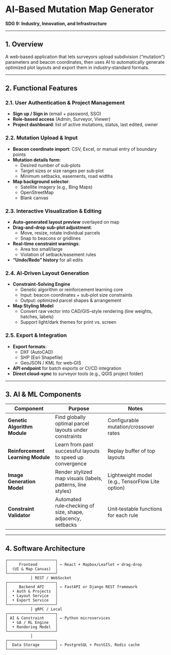 # AI‑Based Mutation Map Generator  
**SDG 9: Industry, Innovation, and Infrastructure**  

---

## 1. Overview  
A web‑based application that lets surveyors upload subdivision (“mutation”) parameters and beacon coordinates, then uses AI to automatically generate optimized plot layouts and export them in industry‑standard formats.

---

## 2. Functional Features

### 2.1. User Authentication & Project Management  
- **Sign up / Sign in** (email + password, SSO)  
- **Role‑based access** (Admin, Surveyor, Viewer)  
- **Project dashboard**: list of active mutations, status, last edited, owner  

### 2.2. Mutation Upload & Input  
- **Beacon coordinate import**: CSV, Excel, or manual entry of boundary points  
- **Mutation details form**:  
  - Desired number of sub‑plots  
  - Target sizes or size ranges per sub‑plot  
  - Minimum setbacks, easements, road widths  
- **Map background selector**:  
  - Satellite imagery (e.g., Bing Maps)  
  - OpenStreetMap  
  - Blank canvas  

### 2.3. Interactive Visualization & Editing  
- **Auto‑generated layout preview** overlayed on map  
- **Drag‑and‑drop sub‑plot adjustment**:  
  - Move, resize, rotate individual parcels  
  - Snap to beacons or gridlines  
- **Real‑time constraint warnings**:  
  - Area too small/large  
  - Violation of setback/easement rules  
- **“Undo/Redo” history** for all edits  

### 2.4. AI‑Driven Layout Generation  
- **Constraint‑Solving Engine**  
  - Genetic algorithm or reinforcement learning core  
  - Input: beacon coordinates + sub‑plot size constraints  
  - Output: optimized parcel shapes & arrangement  
- **Map Styling Model**  
  - Convert raw vector into CAD/GIS–style rendering (line weights, hatches, labels)  
  - Support light/dark themes for print vs. screen  

### 2.5. Export & Integration  
- **Export formats**:  
  - DXF (AutoCAD)  
  - SHP (Esri Shapefile)  
  - GeoJSON / KML for web‑GIS  
- **API endpoint** for batch exports or CI/CD integration  
- **Direct cloud‑sync** to surveyor tools (e.g., QGIS project folder)  

---

## 3. AI & ML Components

| Component                   | Purpose                                                           | Notes                                              |
|-----------------------------|-------------------------------------------------------------------|----------------------------------------------------|
| **Genetic Algorithm Module**     | Find globally optimal parcel layouts under constraints           | Configurable mutation/crossover rates              |
| **Reinforcement Learning Module** | Learn from past successful layouts to speed up convergence       | Replay buffer of top layouts                       |
| **Image Generation Model**        | Render stylized map visuals (labels, patterns, line styles)     | Lightweight model (e.g., TensorFlow Lite option)   |
| **Constraint Validator**          | Automated rule‑checking of size, shape, adjacency, setbacks     | Unit‑testable functions for each rule             |

---

## 4. Software Architecture

```plaintext
┌─────────────────────┐
│     Frontend        │ ← React + Mapbox/Leaflet + drag‑drop
│  (UI & Map Canvas)  │
└─────────────────────┘
           │ REST / WebSocket
┌─────────────────────┐
│     Backend API     │ ← FastAPI or Django REST framework
│  • Auth & Projects  │
│  • Layout Service   │
│  • Export Service   │
└─────────────────────┘
           │ gRPC / Local
┌─────────────────────┐
│ AI & Constraint     │ ← Python microservices
│  • GA / RL Engine   │
│  • Rendering Model  │
└─────────────────────┘
           │
┌─────────────────────┐
│  Data Storage       │ ← PostgreSQL + PostGIS, Redis cache
└─────────────────────┘
